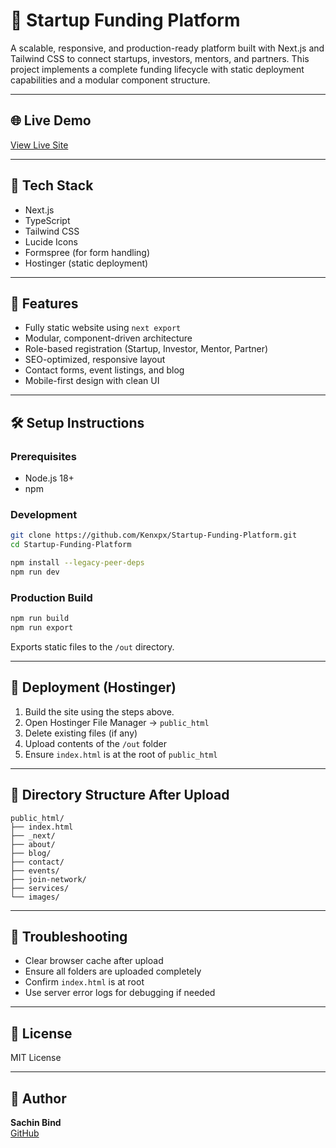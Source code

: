 # 🚀 Startup Funding Platform

A scalable, responsive, and production-ready platform built with Next.js and Tailwind CSS to connect startups, investors, mentors, and partners. This project implements a complete funding lifecycle with static deployment capabilities and a modular component structure.

---

## 🌐 Live Demo

[View Live Site](https://test.sachinbind.net)

---

## 🔧 Tech Stack

- Next.js
- TypeScript
- Tailwind CSS
- Lucide Icons
- Formspree (for form handling)
- Hostinger (static deployment)

---

## 📁 Features

- Fully static website using `next export`
- Modular, component-driven architecture
- Role-based registration (Startup, Investor, Mentor, Partner)
- SEO-optimized, responsive layout
- Contact forms, event listings, and blog
- Mobile-first design with clean UI

---

## 🛠 Setup Instructions

### Prerequisites

- Node.js 18+
- npm

### Development

```bash
git clone https://github.com/Kenxpx/Startup-Funding-Platform.git
cd Startup-Funding-Platform

npm install --legacy-peer-deps
npm run dev
```

### Production Build

```bash
npm run build
npm run export
```

Exports static files to the `/out` directory.

---

## 🚀 Deployment (Hostinger)

1. Build the site using the steps above.
2. Open Hostinger File Manager → `public_html`
3. Delete existing files (if any)
4. Upload contents of the `/out` folder
5. Ensure `index.html` is at the root of `public_html`

---

## 📂 Directory Structure After Upload

```
public_html/
├── index.html
├── _next/
├── about/
├── blog/
├── contact/
├── events/
├── join-network/
├── services/
└── images/
```

---

## 🧪 Troubleshooting

- Clear browser cache after upload
- Ensure all folders are uploaded completely
- Confirm `index.html` is at root
- Use server error logs for debugging if needed

---

## 📄 License

MIT License

---

## 👤 Author

**Sachin Bind**  
[GitHub](https://github.com/Kenxpx)
